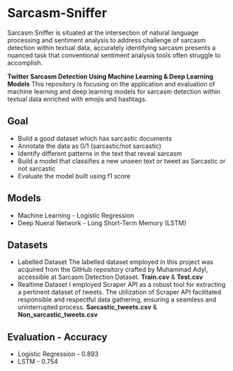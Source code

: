 # Sarcasm-Sniffer
Sarcasm Sniffer is situated at the intersection of natural language processing and sentiment analysis to address challenge of sarcasm detection within textual data, accurately identifying sarcasm presents a nuanced task that conventional sentiment analysis tools often struggle to accomplish.

**Twitter Sarcasm Detection Using Machine Learning & Deep Learning Models**
This repository is focusing on the application and evaluation of machine learning and deep learning models for sarcasm detection within textual data enriched with emojis and hashtags.

## Goal
- Build a good dataset which has sarcastic documents
- Annotate the data as 0/1 (sarcastic/not sarcastic)
- Identify different patterns in the text that reveal sarcasm
- Build a model that classifies a new unseen text or tweet as Sarcastic or not sarcastic
- Evaluate the model built using f1 score

## Models
- Machine Learning - Logistic Regression
- Deep Nueral Network - Long Short-Term Memory (LSTM)

## Datasets
- Labelled Dataset
The labelled dataset employed in this project was acquired from the GitHub repository crafted by Muhammad Adyl, accessible at Sarcasm Detection Dataset.
**Train.csv** & **Test.csv**
- Realtime Dataset
I employed Scraper API as a robust tool for extracting a pertinent dataset of tweets.
The utilization of Scraper API facilitated responsible and respectful data gathering, ensuring a seamless and uninterrupted process.
**Sarcastic_tweets.csv** & **Non_sarcastic_tweets.csv**

## Evaluation - Accuracy
- Logistic Regression - 0.893
- LSTM - 0.754
